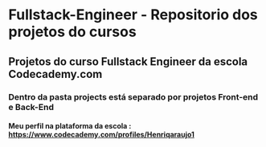 # Fullstack-Engineer - Repositorio dos projetos do cursos
## Projetos do curso Fullstack Engineer da escola Codecademy.com

### Dentro da pasta projects está separado por projetos Front-end e Back-End

#### Meu perfil na plataforma da escola : https://www.codecademy.com/profiles/Henriqaraujo1


